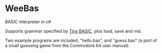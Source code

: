 # WeeBas
BASIC interpreter in c#

Supports grammar specified by [Tiny BASIC](https://en.wikipedia.org/wiki/Tiny_BASIC), plus load, save and rnd.

Two example programs are included, "hello.bas", and "guess.bas" (a port of a small guessing game from the Commodore 64 user manual).
